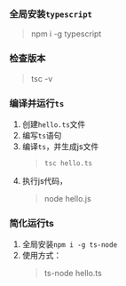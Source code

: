 ### 全局安装`typescript`
> npm i -g typescript

### 检查版本
> tsc -v

### 编译并运行`ts`
1. 创建`hello.ts`文件
2. 编写`ts`语句
3. 编译`ts`，并生成js文件
    > `tsc hello.ts`
4. 执行js代码，
    > node hello.js
             
### 简化运行ts
1. 全局安装`npm i -g ts-node`
2. 使用方式：
   > ts-node hello.ts